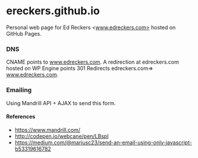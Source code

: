 ereckers.github.io
==================

Personal web page for Ed Reckers <www.edreckers.com> hosted on GitHub Pages.

### DNS

CNAME points to www.edreckers.com. A redirection at edreckers.com hosted on WP Engine points 301 Redirects edreckers.com=> www.edreckers.com.

### Emailing

Using Mandrill API + AJAX to send this form.

#### References

* https://www.mandrill.com/
* http://codepen.io/webcane/pen/LBspI
* https://medium.com/@mariusc23/send-an-email-using-only-javascript-b53319616782
